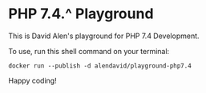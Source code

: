 # PHP 7.4.^ Playground

This is David Alen's playground for PHP 7.4 Development.

To use, run this shell command on your terminal:

```shell
docker run --publish -d alendavid/playground-php7.4
```

Happy coding!
